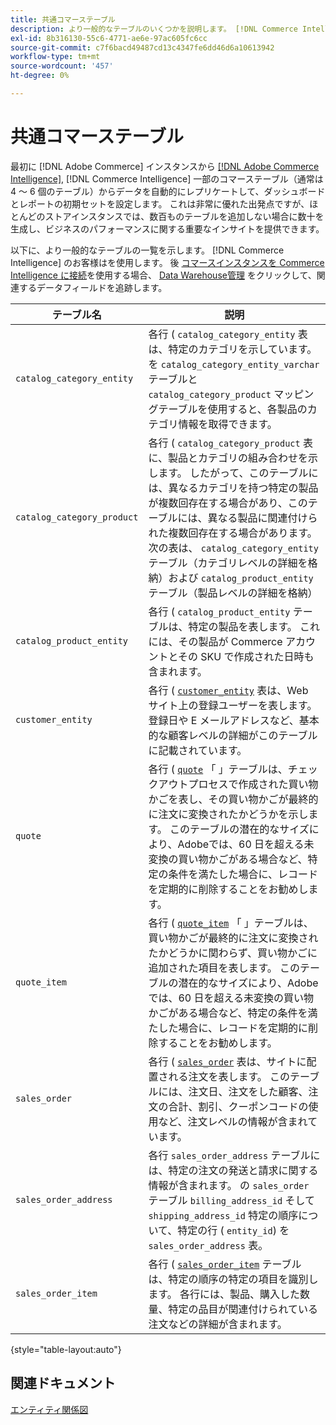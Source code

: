 ```yaml
---
title: 共通コマーステーブル
description: より一般的なテーブルのいくつかを説明します。 [!DNL Commerce Intelligence] のお客様はを使用します。
exl-id: 8b316130-55c6-4771-ae6e-97ac605fc6cc
source-git-commit: c7f6bacd49487cd13c4347fe6dd46d6a10613942
workflow-type: tm+mt
source-wordcount: '457'
ht-degree: 0%

---
```


# 共通コマーステーブル

最初に [!DNL Adobe Commerce] インスタンスから [[!DNL Adobe Commerce Intelligence]](../importing-data/integrations/magento.md), [!DNL Commerce Intelligence] 一部のコマーステーブル（通常は 4 ～ 6 個のテーブル）からデータを自動的にレプリケートして、ダッシュボードとレポートの初期セットを設定します。 これは非常に優れた出発点ですが、ほとんどのストアインスタンスでは、数百ものテーブルを追加しない場合に数十を生成し、ビジネスのパフォーマンスに関する重要なインサイトを提供できます。

以下に、より一般的なテーブルの一覧を示します。 [!DNL Commerce Intelligence] のお客様はを使用します。 後 [コマースインスタンスを Commerce Intelligence に接続](../../data-analyst/importing-data/integrations/magento.md)を使用する場合、 [Data Warehouse管理](../../data-analyst/data-warehouse-mgr/tour-dwm.md) をクリックして、関連するデータフィールドを追跡します。

| テーブル名 | 説明 |
|---|---|
| `catalog_category_entity` | 各行 ( `catalog_category_entity` 表は、特定のカテゴリを示しています。 を `catalog_category_entity_varchar` テーブルと `catalog_category_product` マッピングテーブルを使用すると、各製品のカテゴリ情報を取得できます。 |
| `catalog_category_product` | 各行 ( `catalog_category_product` 表に、製品とカテゴリの組み合わせを示します。 したがって、このテーブルには、異なるカテゴリを持つ特定の製品が複数回存在する場合があり、このテーブルには、異なる製品に関連付けられた複数回存在する場合があります。 次の表は、 `catalog_category_entity` テーブル（カテゴリレベルの詳細を格納）および `catalog_product_entity` テーブル（製品レベルの詳細を格納） |
| `catalog_product_entity` | 各行 ( `catalog_product_entity` テーブルは、特定の製品を表します。 これには、その製品が Commerce アカウントとその SKU で作成された日時も含まれます。 |
| `customer_entity` | 各行 ( [`customer_entity`](../data-warehouse-mgr/cust-ent-table.md) 表は、Web サイト上の登録ユーザーを表します。 登録日や E メールアドレスなど、基本的な顧客レベルの詳細がこのテーブルに記載されています。 |
| `quote` | 各行 ( [`quote`](../data-warehouse-mgr/sales-flat-quote-table.md) 「 」テーブルは、チェックアウトプロセスで作成された買い物かごを表し、その買い物かごが最終的に注文に変換されたかどうかを示します。 このテーブルの潜在的なサイズにより、Adobeでは、60 日を超える未変換の買い物かごがある場合など、特定の条件を満たした場合に、レコードを定期的に削除することをお勧めします。 |
| `quote_item` | 各行 ( [`quote_item`](../data-warehouse-mgr/sales-flat-quote-item-table.md) 「 」テーブルは、買い物かごが最終的に注文に変換されたかどうかに関わらず、買い物かごに追加された項目を表します。 このテーブルの潜在的なサイズにより、Adobeでは、60 日を超える未変換の買い物かごがある場合など、特定の条件を満たした場合に、レコードを定期的に削除することをお勧めします。 |
| `sales_order` | 各行 ( [`sales_order`](../data-warehouse-mgr/sales-flat-order-table.md) 表は、サイトに配置される注文を表します。 このテーブルには、注文日、注文をした顧客、注文の合計、割引、クーポンコードの使用など、注文レベルの情報が含まれています。 |
| `sales_order_address` | 各行 `sales_order_address` テーブルには、特定の注文の発送と請求に関する情報が含まれます。 の `sales_order` テーブル `billing_address_id` そして `shipping_address_id` 特定の順序について、特定の行 ( `entity_id`) を `sales_order_address` 表。 |
| `sales_order_item` | 各行 ( [`sales_order_item`](../data-warehouse-mgr/sales-flat-quote-item-table.md) テーブルは、特定の順序の特定の項目を識別します。 各行には、製品、購入した数量、特定の品目が関連付けられている注文などの詳細が含まれます。 |

{style="table-layout:auto"}

## 関連ドキュメント

[エンティティ関係図](../data-warehouse-mgr/entity-rel-diag.md)
